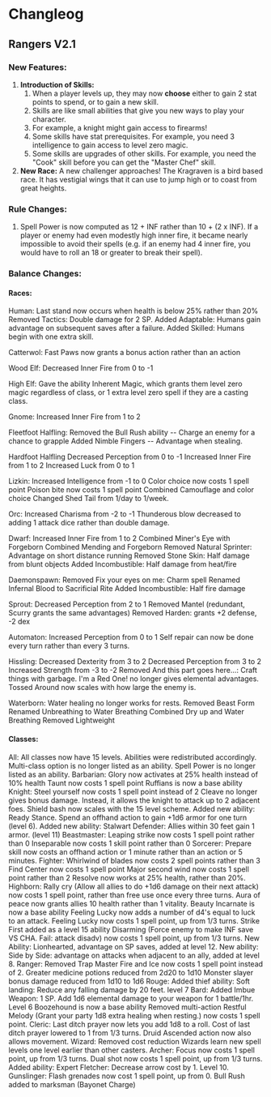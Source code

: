 # Changleog
## Rangers V2.1

### New Features:
1. __Introduction of Skills:__
    1. When a player levels up, they may now __choose__ either to gain 2 stat points to spend, or to gain a new skill.
    2. Skills are like small abilities that give you new ways to play your character.
    3. For example, a knight might gain access to firearms!
    4. Some skills have stat prerequisites. For example, you need 3 intelligence to gain access to level zero magic.
    5. Some skills are upgrades of other skills. For example, you need the "Cook" skill before you can get the "Master Chef" skill.
2. __New Race:__
    A new challenger approaches! The Kragraven is a bird based race. It has vestigial wings that it can use to jump high or to coast from great heights.

### Rule Changes:
1. Spell Power is now computed as 12 + INF rather than 10 + (2 x INF). If a player or enemy had even modestly high inner fire, it became nearly impossible to avoid their spells (e.g. if an enemy had 4 inner fire, you would have to roll an 18 or greater to break their spell).

### Balance Changes:
#### Races:
Human:
  Last stand now occurs when health is below 25% rather than 20%
  Removed Tactics: Double damage for 2 SP.
  Added Adaptable: Humans gain advantage on subsequent saves after a failure.
  Added Skilled: Humans begin with one extra skill.

Catterwol:
  Fast Paws now grants a bonus action rather than an action

Wood Elf:
  Decreased Inner Fire from 0 to -1

High Elf:
  Gave the ability Inherent Magic, which grants them level zero magic regardless of class, or 1 extra level zero spell if they are a casting class.

Gnome:
  Increased Inner Fire from 1 to 2

Fleetfoot Halfling:
  Removed the Bull Rush ability -- Charge an enemy for a chance to grapple
  Added Nimble Fingers -- Advantage when stealing.

Hardfoot Halfling
  Decreased Perception from 0 to -1
  Increased Inner Fire from 1 to 2
  Increased Luck from 0 to 1

Lizkin:
  Increased Intelligence from -1 to 0
  Color choice now costs 1 spell point
  Poison bite now costs 1 spell point
  Combined Camouflage and color choice
  Changed Shed Tail from 1/day to 1/week.

Orc:
  Increased Charisma from -2 to -1
  Thunderous blow decreased to adding 1 attack dice rather than double damage.

Dwarf:
  Increased Inner Fire from 1 to 2
  Combined Miner's Eye with Forgeborn
  Combined Mending and Forgeborn
  Removed Natural Sprinter: Advantage on short distance running
  Removed Stone Skin: Half damage from blunt objects
  Added Incombustible: Half damage from heat/fire

Daemonspawn:
  Removed Fix your eyes on me: Charm spell
  Renamed Infernal Blood to Sacrificial Rite
  Added Incombustible: Half fire damage

Sprout:
  Decreased Perception from 2 to 1
  Removed Mantel (redundant, Scurry grants the same advantages)
  Removed Harden: grants +2 defense, -2 dex

Automaton:
  Increased Perception from 0 to 1
  Self repair can now be done every turn rather than every 3 turns.

Hissling:
  Decreased Dexterity from 3 to 2
  Decreased Perception from 3 to 2
  Increased Strength from -3 to -2
  Removed And this part goes here...: Craft things with garbage.
  I'm a Red One! no longer gives elemental advantages.
  Tossed Around now scales with how large the enemy is.

Waterborn:
  Water healing no longer works for rests.
  Removed Beast Form
  Renamed Unbreathing to Water Breathing
  Combined Dry up and Water Breathing
  Removed Lightweight

#### Classes:
All:
  All classes now have 15 levels. Abilities were redistributed accordingly.
  Multi-class option is no longer listed as an ability.
  Spell Power is no longer listed as an ability.
Barbarian:
  Glory now activates at 25% health instead of 10% health
  Taunt now costs 1 spell point
  Ruffians is now a base ability
Knight:
  Steel yourself now costs 1 spell point instead of 2
  Cleave no longer gives bonus damage. Instead, it allows the knight to attack up to 2 adjacent foes.
  Shield bash now scales with the 15 level scheme.
  Added new ability: Ready Stance. Spend an offhand action to gain +1d6 armor for one turn (level 6).
  Added new ability: Stalwart Defender: Allies within 30 feet gain 1 armor. (level 11)
Beastmaster:
  Leaping strike now costs 1 spell point rather than 0
  Inseparable now costs 1 skill point rather than 0
Sorcerer:
  Prepare skill now costs an offhand action or 1 minute rather than an action or 5 minutes.
Fighter:
  Whirlwind of blades now costs 2 spell points rather than 3
  Find Center now costs 1 spell point
  Major second wind now costs 1 spell point rather than 2
  Resolve now works at 25% health, rather than 20%.
Highborn:
  Rally cry (Allow all allies to do +1d6 damage on their next attack) now costs 1 spell point, rather than free use once every three turns.
  Aura of peace now grants allies 10 health rather than 1 vitality.
  Beauty Incarnate is now a base ability
  Feeling Lucky now adds a number of d4's equal to luck to an attack.
  Feeling Lucky now costs 1 spell point, up from 1/3 turns.
  Strike First added as a level 15 ability
  Disarming (Force enemy to make INF save VS CHA. Fail: attack disadv) now costs 1 spell point, up from 1/3 turns.
  New Ability: Lionhearted, advantage on SP saves, added at level 12.
  New ability: Side by Side: advantage on attacks when adjacent to an ally, added at level 8.
Ranger:
  Removed Trap Master
  Fire and Ice now costs 1 spell point instead of 2.
  Greater medicine potions reduced from 2d20 to 1d10
  Monster slayer bonus damage reduced from 1d10 to 1d6
Rouge:
  Added thief ability: Soft landing: Reduce any falling damage by 20 feet. level 7
Bard:
  Added Imbue Weapon: 1 SP. Add 1d6 elemental damage to your weapon for 1 battle/1hr. Level 6
  Boozehound is now a base ability
  Removed multi-action
  Restful Melody (Grant your party 1d8 extra healing when resting.) now costs 1 spell point.
Cleric:
  Last ditch prayer now lets you add 1d8 to a roll.
  Cost of last ditch prayer lowered to 1 from 1/3 turns.
Druid
  Ascended action now also allows movement.
Wizard:
  Removed cost reduction
  Wizards learn new spell levels one level earlier than other casters.
Archer:
  Focus now costs 1 spell point, up from 1/3 turns.
  Dual shot now costs 1 spell point, up from 1/3 turns.
  Added ability: Expert Fletcher: Decrease arrow cost by 1. Level 10.
Gunslinger:
  Flash grenades now cost 1 spell point, up from 0.
  Bull Rush added to marksman (Bayonet Charge)
